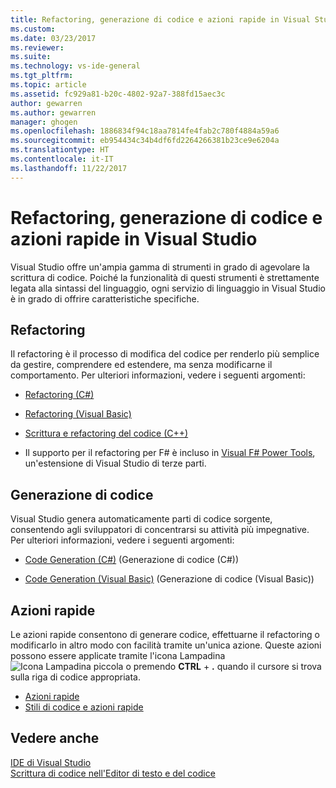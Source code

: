 ```yaml
---
title: Refactoring, generazione di codice e azioni rapide in Visual Studio | Microsoft Docs
ms.custom: 
ms.date: 03/23/2017
ms.reviewer: 
ms.suite: 
ms.technology: vs-ide-general
ms.tgt_pltfrm: 
ms.topic: article
ms.assetid: fc929a81-b20c-4802-92a7-388fd15aec3c
author: gewarren
ms.author: gewarren
manager: ghogen
ms.openlocfilehash: 1886834f94c18aa7814fe4fab2c780f4884a59a6
ms.sourcegitcommit: eb954434c34b4df6fd2264266381b23ce9e6204a
ms.translationtype: HT
ms.contentlocale: it-IT
ms.lasthandoff: 11/22/2017
---
```

# <a name="refactoring-code-generation-and-quick-actions-in-visual-studio"></a>Refactoring, generazione di codice e azioni rapide in Visual Studio

Visual Studio offre un'ampia gamma di strumenti in grado di agevolare la scrittura di codice.  Poiché la funzionalità di questi strumenti è strettamente legata alla sintassi del linguaggio, ogni servizio di linguaggio in Visual Studio è in grado di offrire caratteristiche specifiche.

## <a name="refactoring"></a>Refactoring

Il refactoring è il processo di modifica del codice per renderlo più semplice da gestire, comprendere ed estendere, ma senza modificarne il comportamento.  Per ulteriori informazioni, vedere i seguenti argomenti:

* [Refactoring (C#)](../csharp-ide/refactoring-csharp.md)

* [Refactoring (Visual Basic)](../vb-ide/refactoring-vb.md)

* [Scrittura e refactoring del codice (C++)](/cpp/ide/writing-and-refactoring-code-cpp)

* Il supporto per il refactoring per F# è incluso in [Visual F# Power Tools](https://marketplace.visualstudio.com/items?itemName=FSharpSoftwareFoundation.VisualFPowerTools), un'estensione di Visual Studio di terze parti.

## <a name="code-generation"></a>Generazione di codice

Visual Studio genera automaticamente parti di codice sorgente, consentendo agli sviluppatori di concentrarsi su attività più impegnative.  Per ulteriori informazioni, vedere i seguenti argomenti:

* [Code Generation (C#)](../csharp-ide/code-generation-csharp.md) (Generazione di codice (C#))

* [Code Generation (Visual Basic)](../vb-ide/code-generation-vb.md) (Generazione di codice (Visual Basic))

## <a name="quick-actions"></a>Azioni rapide

Le azioni rapide consentono di generare codice, effettuarne il refactoring o modificarlo in altro modo con facilità tramite un'unica azione.  Queste azioni possono essere applicate tramite l'icona Lampadina ![Icona Lampadina piccola](media/vs2015_lightbulbsmall.png "VS2017_LightBulbSmall") o premendo **CTRL** + **.** quando il cursore si trova sulla riga di codice appropriata.

* [Azioni rapide](quick-actions.md)
* [Stili di codice e azioni rapide](code-styles-and-quick-actions.md)

## <a name="see-also"></a>Vedere anche

[IDE di Visual Studio](../ide/visual-studio-ide.md)  
[Scrittura di codice nell'Editor di testo e del codice](../ide/writing-code-in-the-code-and-text-editor.md)